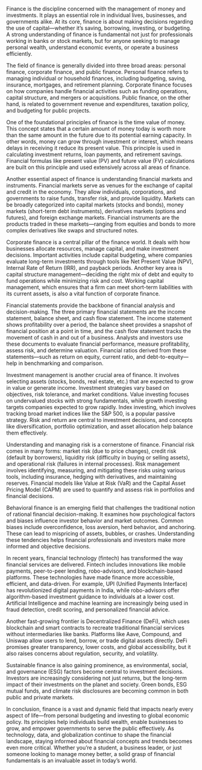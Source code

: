 Finance is the discipline concerned with the management of money and investments. It plays an essential role in individual lives, businesses, and governments alike. At its core, finance is about making decisions regarding the use of capital—whether it’s saving, borrowing, investing, or budgeting. A strong understanding of finance is fundamental not just for professionals working in banks or stock markets, but for anyone seeking to manage personal wealth, understand economic events, or operate a business efficiently.

The field of finance is generally divided into three broad areas: personal finance, corporate finance, and public finance. Personal finance refers to managing individual or household finances, including budgeting, saving, insurance, mortgages, and retirement planning. Corporate finance focuses on how companies handle financial activities such as funding operations, capital structure, and mergers or acquisitions. Public finance, on the other hand, is related to government revenue and expenditures, taxation policy, and budgeting for public projects.

One of the foundational principles of finance is the time value of money. This concept states that a certain amount of money today is worth more than the same amount in the future due to its potential earning capacity. In other words, money can grow through investment or interest, which means delays in receiving it reduce its present value. This principle is used in calculating investment returns, loan payments, and retirement savings. Financial formulas like present value (PV) and future value (FV) calculations are built on this principle and used extensively across all areas of finance.

Another essential aspect of finance is understanding financial markets and instruments. Financial markets serve as venues for the exchange of capital and credit in the economy. They allow individuals, corporations, and governments to raise funds, transfer risk, and provide liquidity. Markets can be broadly categorized into capital markets (stocks and bonds), money markets (short-term debt instruments), derivatives markets (options and futures), and foreign exchange markets. Financial instruments are the products traded in these markets—ranging from equities and bonds to more complex derivatives like swaps and structured notes.

Corporate finance is a central pillar of the finance world. It deals with how businesses allocate resources, manage capital, and make investment decisions. Important activities include capital budgeting, where companies evaluate long-term investments through tools like Net Present Value (NPV), Internal Rate of Return (IRR), and payback periods. Another key area is capital structure management—deciding the right mix of debt and equity to fund operations while minimizing risk and cost. Working capital management, which ensures that a firm can meet short-term liabilities with its current assets, is also a vital function of corporate finance.

Financial statements provide the backbone of financial analysis and decision-making. The three primary financial statements are the income statement, balance sheet, and cash flow statement. The income statement shows profitability over a period, the balance sheet provides a snapshot of financial position at a point in time, and the cash flow statement tracks the movement of cash in and out of a business. Analysts and investors use these documents to evaluate financial performance, measure profitability, assess risk, and determine valuation. Financial ratios derived from these statements—such as return on equity, current ratio, and debt-to-equity—help in benchmarking and comparison.

Investment management is another crucial area of finance. It involves selecting assets (stocks, bonds, real estate, etc.) that are expected to grow in value or generate income. Investment strategies vary based on objectives, risk tolerance, and market conditions. Value investing focuses on undervalued stocks with strong fundamentals, while growth investing targets companies expected to grow rapidly. Index investing, which involves tracking broad market indices like the S&P 500, is a popular passive strategy. Risk and return are central to investment decisions, and concepts like diversification, portfolio optimization, and asset allocation help balance them effectively.

Understanding and managing risk is a cornerstone of finance. Financial risk comes in many forms: market risk (due to price changes), credit risk (default by borrowers), liquidity risk (difficulty in buying or selling assets), and operational risk (failures in internal processes). Risk management involves identifying, measuring, and mitigating these risks using various tools, including insurance, hedging with derivatives, and maintaining reserves. Financial models like Value at Risk (VaR) and the Capital Asset Pricing Model (CAPM) are used to quantify and assess risk in portfolios and financial decisions.

Behavioral finance is an emerging field that challenges the traditional notion of rational financial decision-making. It examines how psychological factors and biases influence investor behavior and market outcomes. Common biases include overconfidence, loss aversion, herd behavior, and anchoring. These can lead to mispricing of assets, bubbles, or crashes. Understanding these tendencies helps financial professionals and investors make more informed and objective decisions.

In recent years, financial technology (fintech) has transformed the way financial services are delivered. Fintech includes innovations like mobile payments, peer-to-peer lending, robo-advisors, and blockchain-based platforms. These technologies have made finance more accessible, efficient, and data-driven. For example, UPI (Unified Payments Interface) has revolutionized digital payments in India, while robo-advisors offer algorithm-based investment guidance to individuals at a lower cost. Artificial Intelligence and machine learning are increasingly being used in fraud detection, credit scoring, and personalized financial advice.

Another fast-growing frontier is Decentralized Finance (DeFi), which uses blockchain and smart contracts to recreate traditional financial services without intermediaries like banks. Platforms like Aave, Compound, and Uniswap allow users to lend, borrow, or trade digital assets directly. DeFi promises greater transparency, lower costs, and global accessibility, but it also raises concerns about regulation, security, and volatility.

Sustainable finance is also gaining prominence, as environmental, social, and governance (ESG) factors become central to investment decisions. Investors are increasingly considering not just returns, but the long-term impact of their investments on the planet and society. Green bonds, ESG mutual funds, and climate risk disclosures are becoming common in both public and private markets.

In conclusion, finance is a vast and dynamic field that impacts nearly every aspect of life—from personal budgeting and investing to global economic policy. Its principles help individuals build wealth, enable businesses to grow, and empower governments to serve the public effectively. As technology, data, and globalization continue to shape the financial landscape, staying informed about financial concepts and trends becomes even more critical. Whether you’re a student, a business leader, or just someone looking to manage money better, a solid grasp of financial fundamentals is an invaluable asset in today’s world.

